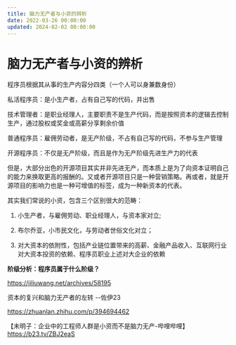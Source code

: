 ```yaml
---
title: 脑力无产者与小资的辨析
date: 2022-03-26 00:00:00
updated: 2024-02-02 00:00:00
---
```


# 脑力无产者与小资的辨析

程序员根据其从事的生产内容分四类（一个人可以身兼数身份）

私活程序员：是小生产者，占有自己写的代码，并出售

技术管理者：是职业经理人，主要职责不是生产代码，而是按照资本的逻辑去控制生产，通过股权或奖金或高薪分享剩余价值

普通程序员：雇佣劳动者，是无产阶级，不占有自己写的代码，不参与生产管理

开源程序员：不仅是无产阶级，而且是作为无产阶级先进生产力的代表

但是，大部分出色的开源项目其实并非先进无产，而本质上是为了向资本证明自己的能力来换取更高的报酬的。又或者开源项目只是一种营销策略。再或者，就是开源项目的影响力也是一种可增值的标签，成为一种新资本的代表。

其实我们常说的小资，包含三个区别很大的范畴：

1. 小生产者，与雇佣劳动、职业经理人，与资本家对立;

2. 布尔乔亚，小市民文化，与劳动者世俗文化对立；

3. 对大资本的依附性，包括产业链位置带来的高薪、金融产品收入、互联网行业对大资本投资的依赖、程序员职业上述对大企业的依赖

**阶级分析：程序员属于什么阶级？**

https://jiliuwang.net/archives/58195

资本的复兴和脑力无产者的左转 --佐伊23

https://zhuanlan.zhihu.com/p/394694462

【未明子：企业中的工程师人群是小资而不是脑力无产-哔哩哔哩】 https://b23.tv/ZBJ2eaS
